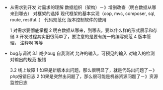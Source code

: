 * 从需求到开发
	对需求的理解
	数据组织（架构）－》增删改查（明白数据从哪来到哪去）
	对框架的选择  现代框架的基本实现（oop, mvc, composer, sql, route, restful..）
	代码规范化
	版本控制软件的使用

	1 对需求要彻底掌握
	2 明白数据从哪来，到哪去，要以什么样的形式展示和存储
	3 开发过程其实旧很简单了，要注意的是要有统一的编写规范
	4 版本管理， 注释啊 等等

* bug与调试
	3.1 减少bug
		自我测试
			允许的输入，可预见的输入
			对输入的检测
			对输出的规范
			报错

	3.2 线上故障
		1 如果是新版本出问题，那么很明显了，就是代码出问题了－》php报错日志
		2 如果是突然出问题了，那么很可能是机器资源问题了－》资源监控日志